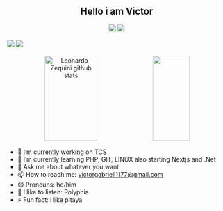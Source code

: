 <!DOCTYPE html>
<html lang="en">
<head>
    <meta charset="UTF-8">
    <meta http-equiv="X-UA-Compatible" content="IE=edge">
    <meta name="viewport" content="width=device-width, initial-scale=1.0">
</head>
<body>
    <div align="center">
        <h2 align="center"> Hello i am Victor </h2>
    </div>
    <div align = "center">
        <img src="https://github-readme-stats.vercel.app/api?username=voctif&show_icons=true&theme=transparent">
        <a href=""><img src="https://github-readme-stats-sigma-five.vercel.app/api/top-langs/?username=voctif&theme=react&line_height=40&hide=css"/> </a>
    </div>
    <div>
        <br>
        <a href="https://www.linkedin.com/in/victor-mota-m"><img src="https://img.shields.io/badge/LinkedIn-0077B5?style=for-the-badge&logo=linkedin&logoColor=white"></a>
        <a href="mailto:victorgabriell1177@gmail.com?subject=subject text"><img src="https://img.shields.io/badge/Gmail-D14836?style=for-the-badge&logo=gmail&logoColor=white"></a>
        <br><br>
    </div>
    <div dir="auto" align="center">  
    <a target="_blank" rel="noopener noreferrer nofollow" href="https://camo.githubusercontent.com/2c361bacdbd32ce179ef91067fa11cc0fe11ed03f8d00a1f6d2da38dd041b477/68747470733a2f2f6769746875622d726561646d652d73746174732e76657263656c2e6170702f6170693f757365726e616d653d5a657175696e694e756e65732673686f775f69636f6e733d7472756526636f756e745f707269766174653d7472756526686964655f626f726465723d74727565267469746c655f636f6c6f723d3436383242342669636f6e5f636f6c6f723d34363832423426746578745f636f6c6f723d3436383242342662675f636f6c6f723d306431313137"><img src="https://camo.githubusercontent.com/2c361bacdbd32ce179ef91067fa11cc0fe11ed03f8d00a1f6d2da38dd041b477/68747470733a2f2f6769746875622d726561646d652d73746174732e76657263656c2e6170702f6170693f757365726e616d653d5a657175696e694e756e65732673686f775f69636f6e733d7472756526636f756e745f707269766174653d7472756526686964655f626f726465723d74727565267469746c655f636f6c6f723d3436383242342669636f6e5f636f6c6f723d34363832423426746578745f636f6c6f723d3436383242342662675f636f6c6f723d306431313137" alt="Leonardo Zequini github stats" data-canonical-src="https://github-readme-stats.vercel.app/api?username=voctif&amp;show_icons=true&amp;count_private=true&amp;hide_border=true&amp;title_color=4682B4&amp;icon_color=4682B4&amp;text_color=4682B4&amp;bg_color=0d1117" style="max-width: 100%;" width="49%" height="195px"></a> 
    <a target="_blank" rel="noopener noreferrer nofollow" href="https://camo.githubusercontent.com/7087215d2dfa0e6eec354d9eef8454307595e0d8b5912fafda9b604bb38d5310/68747470733a2f2f6769746875622d726561646d652d73746174732e76657263656c2e6170702f6170692f746f702d6c616e67732f3f757365726e616d653d7a657175696e696e756e6573266c61796f75743d636f6d7061637426686964655f626f726465723d74727565267469746c655f636f6c6f723d36366232666626746578745f636f6c6f723d3636623266662662675f636f6c6f723d306431313137"><img src="https://camo.githubusercontent.com/7087215d2dfa0e6eec354d9eef8454307595e0d8b5912fafda9b604bb38d5310/68747470733a2f2f6769746875622d726561646d652d73746174732e76657263656c2e6170702f6170692f746f702d6c616e67732f3f757365726e616d653d7a657175696e696e756e6573266c61796f75743d636f6d7061637426686964655f626f726465723d74727565267469746c655f636f6c6f723d36366232666626746578745f636f6c6f723d3636623266662662675f636f6c6f723d306431313137" data-canonical-src="https://github-readme-stats.vercel.app/api/top-langs/?username=voctif&amp;layout=compact&amp;hide_border=true&amp;title_color=66b2ff&amp;text_color=66b2ff&amp;bg_color=0d1117" style="max-width: 100%;" width="41%" height="195px"></a>
    </div>    
</body>
</html>

- 🔭 I’m currently working on TCS
- 🌱 I’m currently learning PHP, GIT, LINUX also starting Nextjs and .Net
- 💬 Ask me about whatever you want
- 📫 How to reach me: victorgabriell1177@gmail.com
- 😄 Pronouns: he/him
- 🎼 I like to listen: Polyphia 
- ⚡ Fun fact: I like pitaya

